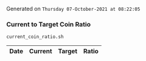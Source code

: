 Generated on `Thursday 07-October-2021 at 08:22:05`

### Current to Target Coin Ratio
`current_coin_ratio.sh`

Date|Current|Target|Ratio
---|---|---|---
